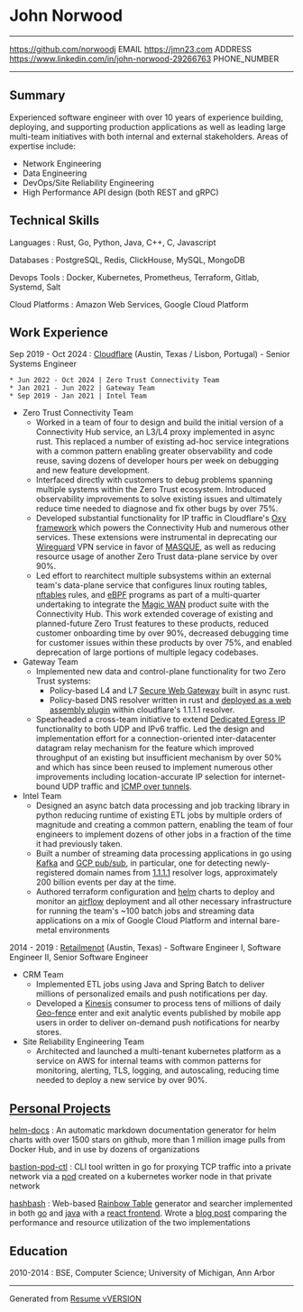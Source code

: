 John Norwood
============

----------------------------                           ---------------------------
<https://github.com/norwoodj>                          EMAIL
<https://jmn23.com>                                    ADDRESS
<https://www.linkedin.com/in/john-norwood-29266763>    PHONE_NUMBER
----------------------------                           ---------------------------


Summary
-------
Experienced software engineer with over 10 years of experience building, deploying, and supporting production
applications as well as leading large multi-team initiatives with both internal and external stakeholders.
Areas of expertise include:

* Network Engineering
* Data Engineering
* DevOps/Site Reliability Engineering
* High Performance API design (both REST and gRPC)

Technical Skills
----------------
Languages
:   Rust, Go, Python, Java, C++, C, Javascript

Databases
:   PostgreSQL, Redis, ClickHouse, MySQL, MongoDB

Devops Tools
:   Docker, Kubernetes, Prometheus, Terraform, Gitlab, Systemd, Salt

Cloud Platforms
:   Amazon Web Services, Google Cloud Platform

Work Experience
---------------
Sep 2019 - Oct 2024
:   [Cloudflare](https://www.cloudflare.com/about-overview) (Austin, Texas / Lisbon, Portugal) - Senior Systems Engineer

    * Jun 2022 - Oct 2024 | Zero Trust Connectivity Team
    * Jan 2021 - Jun 2022 | Gateway Team
    * Sep 2019 - Jan 2021 | Intel Team

* Zero Trust Connectivity Team
    * Worked in a team of four to design and build the initial version of a Connectivity Hub service, an L3/L4 proxy implemented
      in async rust. This replaced a number of existing ad-hoc service integrations with a common pattern enabling greater
      observability and code reuse, saving dozens of developer hours per week on debugging and new feature development.
    * Interfaced directly with customers to debug problems spanning multiple systems within the Zero Trust ecosystem. Introduced
      observability improvements to solve existing issues and ultimately reduce time needed to diagnose and fix other bugs by
      over 75%.
    * Developed substantial functionality for IP traffic in Cloudflare's [Oxy framework](https://blog.cloudflare.com/from-ip-packets-to-http-the-many-faces-of-our-oxy-framework)
      which powers the Connectivity Hub and numerous other services. These extensions were instrumental in deprecating our
      [Wireguard](https://www.wireguard.com/) VPN service in favor of [MASQUE](https://blog.cloudflare.com/zero-trust-warp-with-a-masque/),
      as well as reducing resource usage of another Zero Trust data-plane service by over 90%.
    * Led effort to rearchitect multiple subsystems within an external team's data-plane service that configures linux routing tables,
      [nftables](https://wiki.nftables.org/wiki-nftables/index.php/Main_Page) rules, and [eBPF](https://ebpf.io) programs as
      part of a multi-quarter undertaking to integrate the [Magic WAN](https://www.cloudflare.com/network-services/products/magic-wan)
      product suite with the Connectivity Hub. This work extended coverage of existing and planned-future Zero Trust features to
      these products, reduced customer onboarding time by over 90%, decreased debugging time for customer issues within these products
      by over 75%, and enabled deprecation of large portions of multiple legacy codebases.
* Gateway Team
    * Implemented new data and control-plane functionality for two Zero Trust systems:
        * Policy-based L4 and L7 [Secure Web Gateway](https://www.cloudflare.com/learning/access-management/what-is-a-secure-web-gateway) built in async
          rust.
        * Policy-based DNS resolver written in rust and [deployed as a web assembly plugin](https://blog.cloudflare.com/big-pineapple-intro) within cloudflare's
          1.1.1.1 resolver.
    * Spearheaded a cross-team initiative to extend [Dedicated Egress IP](https://developers.cloudflare.com/cloudflare-one/policies/gateway/egress-policies/dedicated-egress-ips)
      functionality to both UDP and IPv6 traffic. Led the design and implementation effort for a connection-oriented inter-datacenter
      datagram relay mechanism for the feature which improved throughput of an existing but insufficient mechanism by over 50% and which
      has since been reused to implement numerous other improvements including location-accurate IP selection for internet-bound UDP
      traffic and [ICMP over tunnels](https://blog.cloudflare.com/the-most-exciting-ping-release).
* Intel Team
    * Designed an async batch data processing and job tracking library in python reducing runtime of existing ETL jobs by
      multiple orders of magnitude and creating a common pattern, enabling the team of four engineers to implement
      dozens of other jobs in a fraction of the time it had previously taken.
    * Built a number of streaming data processing applications in go using [Kafka](https://kafka.apache.org/) and [GCP pub/sub](https://cloud.google.com/pubsub),
      in particular, one for detecting newly-registered domain names from [1.1.1.1](https://www.cloudflare.com/learning/dns/what-is-1.1.1.1) resolver logs,
      approximately 200 billion events per day at the time.
    * Authored terraform configuration and [helm](https://helm.sh/) charts to deploy and monitor an [airflow](https://airflow.apache.org) deployment
      and all other necessary infrastructure for running the team's ~100 batch jobs and streaming data applications on a mix of
      Google Cloud Platform and internal bare-metal environments

2014 - 2019
:   [Retailmenot](https://www.retailmenot.com/corp) (Austin, Texas) - Software Engineer I, Software Engineer II, Senior Software Engineer

* CRM Team
    * Implemented ETL jobs using Java and Spring Batch to deliver millions of personalized emails and push notifications per day.
    * Developed a [Kinesis](https://aws.amazon.com/kinesis) consumer to process tens of millions of daily [Geo-fence](https://en.wikipedia.org/wiki/Geo-fence) enter
      and exit analytic events published by mobile app users in order to deliver on-demand push notifications for nearby stores.
* Site Reliability Engineering Team
    * Architected and launched a multi-tenant kubernetes platform as a service on AWS for internal teams with common patterns
      for monitoring, alerting, TLS, logging, and autoscaling, reducing time needed to deploy a new service by over 90%.


[Personal Projects](https://github.com/norwoodj)
-----------------
[helm-docs](https://github.com/norwoodj/helm-docs)
:   An automatic markdown documentation generator for helm charts with over 1500 stars on github, more than 1 million image pulls from
    Docker Hub, and in use by dozens of organizations

[bastion-pod-ctl](https://github.com/norwoodj/bastion-pod-ctl)
:   CLI tool written in go for proxying TCP traffic into a private network via a [pod](https://kubernetes.io/docs/concepts/workloads/pods/) created on a kubernetes
    worker node in that private network

[hashbash](https://github.com/norwoodj/hashbash-backend-go)
:   Web-based [Rainbow Table](https://en.wikipedia.org/wiki/Rainbow_table) generator and searcher implemented in both [go](https://github.com/norwoodj/hashbash-backend-go) and
    [java](https://github.com/norwoodj/hashbash-backend-java) with a [react frontend](https://github.com/norwoodj/hashbash-frontend). Wrote a
    [blog post](https://medium.com/@norwood.john.m/hashbash-a-comparison-of-cpu-and-io-bound-applications-in-go-and-java-across-multiple-metrics-d358df6e03b1)
    comparing the performance and resource utilization of the two implementations

Education
---------
2010-2014
: BSE, Computer Science; University of Michigan, Ann Arbor

----------------------------------------------
Generated from [Resume vVERSION](https://github.com/norwoodj/docs/blob/VERSION/docs/resume.md)
